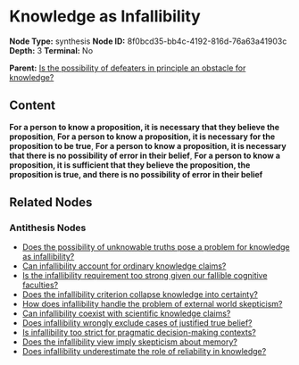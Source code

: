 # Knowledge as Infallibility

**Node Type:** synthesis
**Node ID:** 8f0bcd35-bb4c-4192-816d-76a63a41903c
**Depth:** 3
**Terminal:** No

**Parent:** [Is the possibility of defeaters in principle an obstacle for knowledge?](is-the-possibility-of-defeaters-in-principle-an-obstacle-for-knowledge-antithesis-05f8795d-efda-4abb-9a1c-32db2bf70c5b.md)

## Content

**For a person to know a proposition, it is necessary that they believe the proposition**, **For a person to know a proposition, it is necessary for the proposition to be true**, **For a person to know a proposition, it is necessary that there is no possibility of error in their belief**, **For a person to know a proposition, it is sufficient that they believe the proposition, the proposition is true, and there is no possibility of error in their belief**

## Related Nodes

### Antithesis Nodes

- [Does the possibility of unknowable truths pose a problem for knowledge as infallibility?](does-the-possibility-of-unknowable-truths-pose-a-problem-for-knowledge-as-infallibility-antithesis-cce67839-a850-432b-ae94-d46563a0d589.md)
- [Can infallibility account for ordinary knowledge claims?](can-infallibility-account-for-ordinary-knowledge-claims-antithesis-9f7a157e-a560-4867-bcdc-0af42231fbca.md)
- [Is the infallibility requirement too strong given our fallible cognitive faculties?](is-the-infallibility-requirement-too-strong-given-our-fallible-cognitive-faculties-antithesis-18b72373-5835-4696-84c9-21b16e47aa63.md)
- [Does the infallibility criterion collapse knowledge into certainty?](does-the-infallibility-criterion-collapse-knowledge-into-certainty-antithesis-d18064d9-6df4-485c-9786-d1a279a8d2a3.md)
- [How does infallibility handle the problem of external world skepticism?](how-does-infallibility-handle-the-problem-of-external-world-skepticism-antithesis-4d7d8e39-240d-4f05-9206-5c701a9c9a8d.md)
- [Can infallibility coexist with scientific knowledge claims?](can-infallibility-coexist-with-scientific-knowledge-claims-antithesis-5ea0944c-b6c8-4dde-9b9d-43723738a67d.md)
- [Does infallibility wrongly exclude cases of justified true belief?](does-infallibility-wrongly-exclude-cases-of-justified-true-belief-antithesis-c4b50c6e-15b9-41ff-b6e0-3642a614e1d5.md)
- [Is infallibility too strict for pragmatic decision-making contexts?](is-infallibility-too-strict-for-pragmatic-decision-making-contexts-antithesis-578ac2ac-5ff5-4d3f-989f-de78537eb1c4.md)
- [Does the infallibility view imply skepticism about memory?](does-the-infallibility-view-imply-skepticism-about-memory-antithesis-198a18ef-3020-4de7-90ca-5c93fa2ca2cf.md)
- [Does infallibility underestimate the role of reliability in knowledge?](does-infallibility-underestimate-the-role-of-reliability-in-knowledge-antithesis-9896bb01-de34-4e2e-94f5-a1bb1632a949.md)
